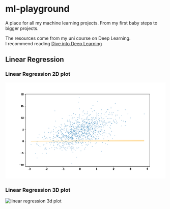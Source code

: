 # ml-playground
A place for all my machine learning projects.
From my first baby steps to bigger projects.  

The resources come from my uni course on Deep Learning.  
I recommend reading [Dive into Deep Learning](https://d2l.ai/index.html)

## Linear Regression
### Linear Regression 2D plot
![linear regression 2d plot](https://github.com/StrangeGirlMurph/ml-playground/blob/master/02-LinearRegression/2d.gif)

### Linear Regression 3D plot  
![linear regression 3d plot](https://github.com/StrangeGirlMurph/ml-playground/blob/master/02-LinearRegression/3d.gif)

